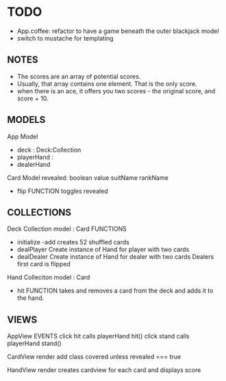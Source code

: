 # TODO
- App.coffee: refactor to have a game beneath the outer blackjack model
- switch to mustache for templating

## NOTES

- The scores are an array of potential scores.
- Usually, that array contains one element. That is the only score.
- when there is an ace, it offers you two scores - the original score, and score + 10.

## MODELS

App Model
  - deck : Deck:Collection
  - playerHand : 
  - dealerHand

Card Model
  revealed: boolean
  value
  suitName
  rankName
  - flip FUNCTION
    toggles revealed


## COLLECTIONS

Deck Collection
  model : Card
  FUNCTIONS
  - initialize
    -add
      creates 52 shuffled cards
  - dealPlayer
    Create instance of Hand for player with two cards
  - dealDealer
    Create instance of Hand for dealer with two cards
    Dealers first card is flipped

Hand Colleciton
  model : Card
  - hit FUNCTION
    takes and removes a card from the deck and adds it to the hand.

## VIEWS

AppView
  EVENTS
    click hit
      calls playerHand hit()
    click stand
      calls playerHand stand()

CardView
  render
    add class covered unless revealed === true

HandView
  render
    creates cardview for each card and displays score
  



